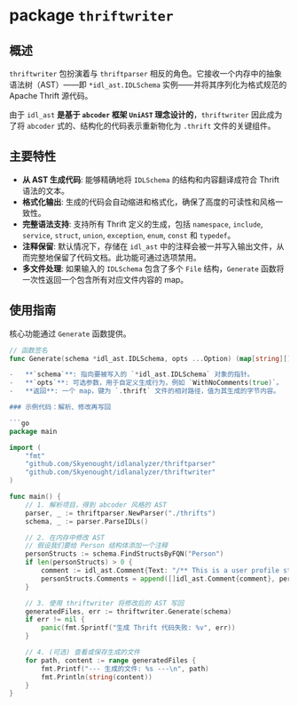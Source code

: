 # package `thriftwriter`

## 概述

`thriftwriter` 包扮演着与 `thriftparser` 相反的角色。它接收一个内存中的抽象语法树（AST）——即 `*idl_ast.IDLSchema` 实例——并将其序列化为格式规范的 Apache Thrift 源代码。

由于 `idl_ast` **是基于 `abcoder` 框架 `UniAST` 理念设计的**，`thriftwriter` 因此成为了将 `abcoder` 式的、结构化的代码表示重新物化为 `.thrift` 文件的关键组件。

## 主要特性

-   **从 AST 生成代码**: 能够精确地将 `IDLSchema` 的结构和内容翻译成符合 Thrift 语法的文本。
-   **格式化输出**: 生成的代码会自动缩进和格式化，确保了高度的可读性和风格一致性。
-   **完整语法支持**: 支持所有 Thrift 定义的生成，包括 `namespace`, `include`, `service`, `struct`, `union`, `exception`, `enum`, `const` 和 `typedef`。
-   **注释保留**: 默认情况下，存储在 `idl_ast` 中的注释会被一并写入输出文件，从而完整地保留了代码文档。此功能可通过选项禁用。
-   **多文件处理**: 如果输入的 `IDLSchema` 包含了多个 `File` 结构，`Generate` 函数将一次性返回一个包含所有对应文件内容的 map。

## 使用指南

核心功能通过 `Generate` 函数提供。

```go
// 函数签名
func Generate(schema *idl_ast.IDLSchema, opts ...Option) (map[string][]byte, error)```

-   **`schema`**: 指向要被写入的 `*idl_ast.IDLSchema` 对象的指针。
-   **`opts`**: 可选参数，用于自定义生成行为，例如 `WithNoComments(true)`。
-   **返回**: 一个 map，键为 `.thrift` 文件的相对路径，值为其生成的字节内容。

### 示例代码：解析、修改再写回

```go
package main

import (
    "fmt"
    "github.com/Skyenought/idlanalyzer/thriftparser"
    "github.com/Skyenought/idlanalyzer/thriftwriter"
)

func main() {
    // 1. 解析项目，得到 abcoder 风格的 AST
    parser, _ := thriftparser.NewParser("./thrifts")
    schema, _ := parser.ParseIDLs()

    // 2. 在内存中修改 AST
    // 假设我们要给 Person 结构体添加一个注释
    personStructs := schema.FindStructsByFQN("Person")
    if len(personStructs) > 0 {
        comment := idl_ast.Comment{Text: "/** This is a user profile structure. */"}
        personStructs.Comments = append([]idl_ast.Comment{comment}, personStructs.Comments...)
    }

    // 3. 使用 thriftwriter 将修改后的 AST 写回
    generatedFiles, err := thriftwriter.Generate(schema)
    if err != nil {
        panic(fmt.Sprintf("生成 Thrift 代码失败: %v", err))
    }

    // 4. (可选) 查看或保存生成的文件
    for path, content := range generatedFiles {
        fmt.Printf("--- 生成的文件: %s ---\n", path)
        fmt.Println(string(content))
    }
}
```